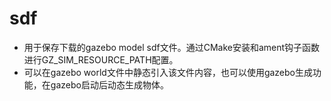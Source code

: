 # sdf
- 用于保存下载的gazebo model sdf文件。通过CMake安装和ament钩子函数进行GZ_SIM_RESOURCE_PATH配置。
- 可以在gazebo world文件中静态引入该文件内容，也可以使用gazebo生成功能，在gazebo启动后动态生成物体。